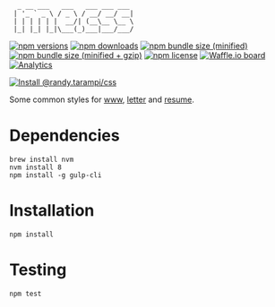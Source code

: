 ```
  _ __ ___   ___   ___ ___ ___ 
 | '_ ` _ \ / _ \ / __/ __/ __|
 | | | | | |  __/| (__\__ \__ \
 |_| |_| |_|\___(_)___|___/___/
```

[![npm versions](https://img.shields.io/npm/v/@randy.tarampi/css.svg?style=flat-square)](https://www.npmjs.com/package/@randy.tarampi/css) [![npm downloads](https://img.shields.io/npm/dt/@randy.tarampi/css.svg?style=flat-square)](https://www.npmjs.com/package/@randy.tarampi/css) [![npm bundle size (minified)](https://img.shields.io/bundlephobia/min/@randy.tarampi/css.svg?style=flat-square)](https://www.npmjs.com/package/@randy.tarampi/css) [![npm bundle size (minified + gzip)](https://img.shields.io/bundlephobia/minzip/@randy.tarampi/css.svg?style=flat-square)](https://www.npmjs.com/package/@randy.tarampi/css) [![npm license](https://img.shields.io/npm/l/@randy.tarampi/css.svg?registry_uri=https%3A%2F%2Fregistry.npmjs.com&style=flat-square)](https://www.npmjs.com/package/@randy.tarampi/css)  [![Waffle.io board](https://badge.waffle.io/randytarampi/randytarampi.github.io.svg?columns=all&style=flat-square)](https://waffle.io/randytarampi/randytarampi.github.io) [![Analytics](https://ga-beacon.appspot.com/UA-50921068-1/github/randytarampi/me/tree/master/packages/css?flat&useReferrer)](https://github.com/igrigorik/ga-beacon)

[![Install @randy.tarampi/css](https://nodeico.herokuapp.com/@randy.tarampi/css.svg)](https://www.npmjs.com/package/@randy.tarampi/css)

Some common styles for [www](../www), [letter](../letter) and [resume](../resume).

# Dependencies

```
brew install nvm
nvm install 8
npm install -g gulp-cli
```

# Installation

```
npm install
```

# Testing

```
npm test
```

